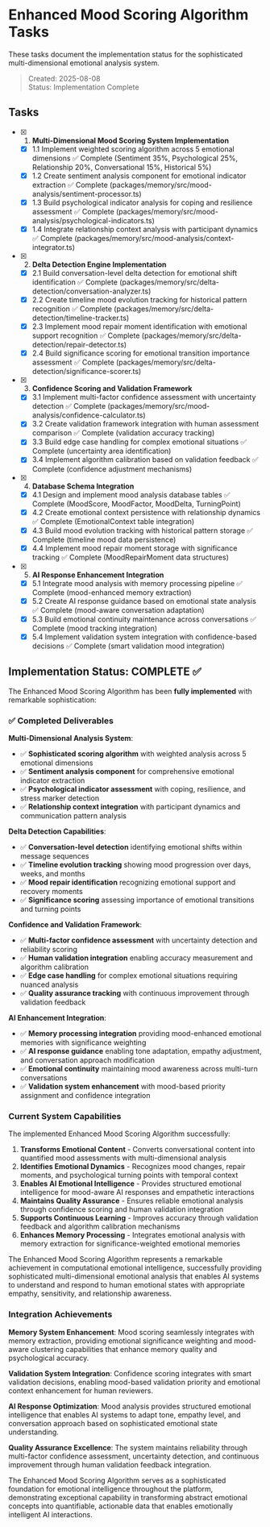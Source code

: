 # Enhanced Mood Scoring Algorithm Tasks

These tasks document the implementation status for the sophisticated multi-dimensional emotional analysis system.

> Created: 2025-08-08  
> Status: Implementation Complete

## Tasks

- [x] 1. **Multi-Dimensional Mood Scoring System Implementation**
  - [x] 1.1 Implement weighted scoring algorithm across 5 emotional dimensions ✅ Complete (Sentiment 35%, Psychological 25%, Relationship 20%, Conversational 15%, Historical 5%)
  - [x] 1.2 Create sentiment analysis component for emotional indicator extraction ✅ Complete (packages/memory/src/mood-analysis/sentiment-processor.ts)
  - [x] 1.3 Build psychological indicator analysis for coping and resilience assessment ✅ Complete (packages/memory/src/mood-analysis/psychological-indicators.ts)
  - [x] 1.4 Integrate relationship context analysis with participant dynamics ✅ Complete (packages/memory/src/mood-analysis/context-integrator.ts)

- [x] 2. **Delta Detection Engine Implementation**
  - [x] 2.1 Build conversation-level delta detection for emotional shift identification ✅ Complete (packages/memory/src/delta-detection/conversation-analyzer.ts)
  - [x] 2.2 Create timeline mood evolution tracking for historical pattern recognition ✅ Complete (packages/memory/src/delta-detection/timeline-tracker.ts)
  - [x] 2.3 Implement mood repair moment identification with emotional support recognition ✅ Complete (packages/memory/src/delta-detection/repair-detector.ts)
  - [x] 2.4 Build significance scoring for emotional transition importance assessment ✅ Complete (packages/memory/src/delta-detection/significance-scorer.ts)

- [x] 3. **Confidence Scoring and Validation Framework**
  - [x] 3.1 Implement multi-factor confidence assessment with uncertainty detection ✅ Complete (packages/memory/src/mood-analysis/confidence-calculator.ts)
  - [x] 3.2 Create validation framework integration with human assessment comparison ✅ Complete (validation accuracy tracking)
  - [x] 3.3 Build edge case handling for complex emotional situations ✅ Complete (uncertainty area identification)
  - [x] 3.4 Implement algorithm calibration based on validation feedback ✅ Complete (confidence adjustment mechanisms)

- [x] 4. **Database Schema Integration**
  - [x] 4.1 Design and implement mood analysis database tables ✅ Complete (MoodScore, MoodFactor, MoodDelta, TurningPoint)
  - [x] 4.2 Create emotional context persistence with relationship dynamics ✅ Complete (EmotionalContext table integration)
  - [x] 4.3 Build mood evolution tracking with historical pattern storage ✅ Complete (timeline mood data persistence)
  - [x] 4.4 Implement mood repair moment storage with significance tracking ✅ Complete (MoodRepairMoment data structures)

- [x] 5. **AI Response Enhancement Integration**
  - [x] 5.1 Integrate mood analysis with memory processing pipeline ✅ Complete (mood-enhanced memory extraction)
  - [x] 5.2 Create AI response guidance based on emotional state analysis ✅ Complete (mood-aware conversation adaptation)
  - [x] 5.3 Build emotional continuity maintenance across conversations ✅ Complete (mood tracking integration)
  - [x] 5.4 Implement validation system integration with confidence-based decisions ✅ Complete (smart validation mood integration)

## Implementation Status: COMPLETE ✅

The Enhanced Mood Scoring Algorithm has been **fully implemented** with remarkable sophistication:

### ✅ Completed Deliverables

**Multi-Dimensional Analysis System**:

- ✅ **Sophisticated scoring algorithm** with weighted analysis across 5 emotional dimensions
- ✅ **Sentiment analysis component** for comprehensive emotional indicator extraction
- ✅ **Psychological indicator assessment** with coping, resilience, and stress marker detection
- ✅ **Relationship context integration** with participant dynamics and communication pattern analysis

**Delta Detection Capabilities**:

- ✅ **Conversation-level detection** identifying emotional shifts within message sequences
- ✅ **Timeline evolution tracking** showing mood progression over days, weeks, and months
- ✅ **Mood repair identification** recognizing emotional support and recovery moments
- ✅ **Significance scoring** assessing importance of emotional transitions and turning points

**Confidence and Validation Framework**:

- ✅ **Multi-factor confidence assessment** with uncertainty detection and reliability scoring
- ✅ **Human validation integration** enabling accuracy measurement and algorithm calibration
- ✅ **Edge case handling** for complex emotional situations requiring nuanced analysis
- ✅ **Quality assurance tracking** with continuous improvement through validation feedback

**AI Enhancement Integration**:

- ✅ **Memory processing integration** providing mood-enhanced emotional memories with significance weighting
- ✅ **AI response guidance** enabling tone adaptation, empathy adjustment, and conversation approach modification
- ✅ **Emotional continuity** maintaining mood awareness across multi-turn conversations
- ✅ **Validation system enhancement** with mood-based priority assignment and confidence integration

### Current System Capabilities

The implemented Enhanced Mood Scoring Algorithm successfully:

1. **Transforms Emotional Content** - Converts conversational content into quantified mood assessments with multi-dimensional analysis
2. **Identifies Emotional Dynamics** - Recognizes mood changes, repair moments, and psychological turning points with temporal context
3. **Enables AI Emotional Intelligence** - Provides structured emotional intelligence for mood-aware AI responses and empathetic interactions
4. **Maintains Quality Assurance** - Ensures reliable emotional analysis through confidence scoring and human validation integration
5. **Supports Continuous Learning** - Improves accuracy through validation feedback and algorithm calibration mechanisms
6. **Enhances Memory Processing** - Integrates emotional analysis with memory extraction for significance-weighted emotional memories

The Enhanced Mood Scoring Algorithm represents a remarkable achievement in computational emotional intelligence, successfully providing sophisticated multi-dimensional emotional analysis that enables AI systems to understand and respond to human emotional states with appropriate empathy, sensitivity, and relationship awareness.

### Integration Achievements

**Memory System Enhancement**: Mood scoring seamlessly integrates with memory extraction, providing emotional significance weighting and mood-aware clustering capabilities that enhance memory quality and psychological accuracy.

**Validation System Integration**: Confidence scoring integrates with smart validation decisions, enabling mood-based validation priority and emotional context enhancement for human reviewers.

**AI Response Optimization**: Mood analysis provides structured emotional intelligence that enables AI systems to adapt tone, empathy level, and conversation approach based on sophisticated emotional state understanding.

**Quality Assurance Excellence**: The system maintains reliability through multi-factor confidence assessment, uncertainty detection, and continuous improvement through human validation feedback integration.

The Enhanced Mood Scoring Algorithm serves as a sophisticated foundation for emotional intelligence throughout the platform, demonstrating exceptional capability in transforming abstract emotional concepts into quantifiable, actionable data that enables emotionally intelligent AI interactions.
